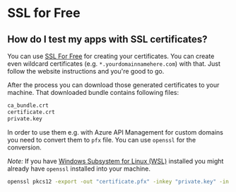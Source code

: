 # SSL for Free

## How do I test my apps with SSL certificates?

You can use [SSL For Free](https://www.sslforfree.com/) for creating your certificates.
You can create even wildcard certificates (e.g. `*.yourdomainnamehere.com`) with that.
Just follow the website instructions and you're good to go.

After the process you can download those generated certificates to your machine.
That downloaded bundle contains following files:

```bash
ca_bundle.crt
certificate.crt
private.key
```

In order to use them e.g. with Azure API Management for custom domains
you need to convert them to `pfx` file. You can use `openssl`
for the conversion.

*Note:* If you have [Windows Subsystem for Linux (WSL)](https://docs.microsoft.com/en-us/windows/wsl/install-win10)
installed you might already have `openssl` installed into your machine.

```bash
openssl pkcs12 -export -out "certificate.pfx" -inkey "private.key" -in "certificate.crt" -certfile "ca_bundle.crt"
```
